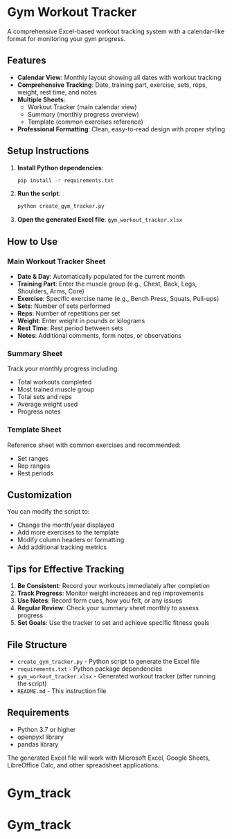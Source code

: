 # Gym Workout Tracker

A comprehensive Excel-based workout tracking system with a calendar-like format for monitoring your gym progress.

## Features

- **Calendar View**: Monthly layout showing all dates with workout tracking
- **Comprehensive Tracking**: Date, training part, exercise, sets, reps, weight, rest time, and notes
- **Multiple Sheets**: 
  - Workout Tracker (main calendar view)
  - Summary (monthly progress overview)
  - Template (common exercises reference)
- **Professional Formatting**: Clean, easy-to-read design with proper styling

## Setup Instructions

1. **Install Python dependencies**:
   ```bash
   pip install -r requirements.txt
   ```

2. **Run the script**:
   ```bash
   python create_gym_tracker.py
   ```

3. **Open the generated Excel file**: `gym_workout_tracker.xlsx`

## How to Use

### Main Workout Tracker Sheet
- **Date & Day**: Automatically populated for the current month
- **Training Part**: Enter the muscle group (e.g., Chest, Back, Legs, Shoulders, Arms, Core)
- **Exercise**: Specific exercise name (e.g., Bench Press, Squats, Pull-ups)
- **Sets**: Number of sets performed
- **Reps**: Number of repetitions per set
- **Weight**: Enter weight in pounds or kilograms
- **Rest Time**: Rest period between sets
- **Notes**: Additional comments, form notes, or observations

### Summary Sheet
Track your monthly progress including:
- Total workouts completed
- Most trained muscle group
- Total sets and reps
- Average weight used
- Progress notes

### Template Sheet
Reference sheet with common exercises and recommended:
- Set ranges
- Rep ranges
- Rest periods

## Customization

You can modify the script to:
- Change the month/year displayed
- Add more exercises to the template
- Modify column headers or formatting
- Add additional tracking metrics

## Tips for Effective Tracking

1. **Be Consistent**: Record your workouts immediately after completion
2. **Track Progress**: Monitor weight increases and rep improvements
3. **Use Notes**: Record form cues, how you felt, or any issues
4. **Regular Review**: Check your summary sheet monthly to assess progress
5. **Set Goals**: Use the tracker to set and achieve specific fitness goals

## File Structure

- `create_gym_tracker.py` - Python script to generate the Excel file
- `requirements.txt` - Python package dependencies
- `gym_workout_tracker.xlsx` - Generated workout tracker (after running the script)
- `README.md` - This instruction file

## Requirements

- Python 3.7 or higher
- openpyxl library
- pandas library

The generated Excel file will work with Microsoft Excel, Google Sheets, LibreOffice Calc, and other spreadsheet applications.
# Gym_track
# Gym_track
